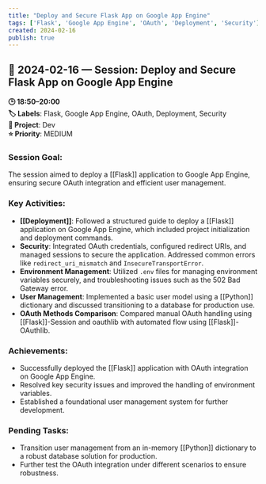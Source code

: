 ```yaml
---
title: "Deploy and Secure Flask App on Google App Engine"
tags: ['Flask', 'Google App Engine', 'OAuth', 'Deployment', 'Security']
created: 2024-02-16
publish: true
---
```


## 📅 2024-02-16 — Session: Deploy and Secure Flask App on Google App Engine

**🕒 18:50–20:00**  
**🏷️ Labels**: Flask, Google App Engine, OAuth, Deployment, Security  
**📂 Project**: Dev  
**⭐ Priority**: MEDIUM  


### Session Goal:
The session aimed to deploy a [[Flask]] application to Google App Engine, ensuring secure OAuth integration and efficient user management.

### Key Activities:
- **[[Deployment]]**: Followed a structured guide to deploy a [[Flask]] application on Google App Engine, which included project initialization and deployment commands.
- **Security**: Integrated OAuth credentials, configured redirect URIs, and managed sessions to secure the application. Addressed common errors like `redirect_uri_mismatch` and `InsecureTransportError`.
- **Environment Management**: Utilized `.env` files for managing environment variables securely, and troubleshooting issues such as the 502 Bad Gateway error.
- **User Management**: Implemented a basic user model using a [[Python]] dictionary and discussed transitioning to a database for production use.
- **OAuth Methods Comparison**: Compared manual OAuth handling using [[Flask]]-Session and oauthlib with automated flow using [[Flask]]-OAuthlib.

### Achievements:
- Successfully deployed the [[Flask]] application with OAuth integration on Google App Engine.
- Resolved key security issues and improved the handling of environment variables.
- Established a foundational user management system for further development.

### Pending Tasks:
- Transition user management from an in-memory [[Python]] dictionary to a robust database solution for production.
- Further test the OAuth integration under different scenarios to ensure robustness.
